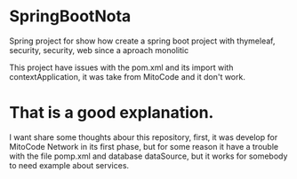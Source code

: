 # SpringBootNota
Spring project for show how create a spring boot project with thymeleaf, security, security, web since a aproach monolitic 


This project have issues with the pom.xml and its import with contextApplication, it was take from MitoCode and it don't work.

# That is a good explanation.

I want share some thoughts abour this repository, first, it was develop for MitoCode Network in its first phase, but for some reason it have a trouble with the file pomp.xml and database dataSource, but it works for somebody to need example about services.


